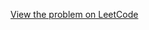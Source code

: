 [View the problem on LeetCode](https://leetcode.com/problems/longest-substring-without-repeating-characters/)

